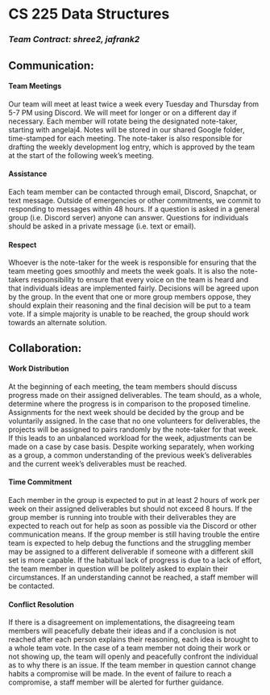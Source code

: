 
# **CS 225 Data Structures**
### *Team Contract: shree2, jafrank2*
## Communication:
#### Team Meetings 
Our team will meet at least twice a week every Tuesday and Thursday from 5-7 PM using Discord. We will meet for longer or on a different day if necessary. Each member will rotate being the designated note-taker, starting with angelaj4. Notes will be stored in our shared Google folder, time-stamped for each meeting. The note-taker is also responsible for drafting the weekly development log entry, which is approved by the team at the start of the following week’s meeting.
####  Assistance  
Each team member can be contacted through email, Discord, Snapchat, or text message. Outside of emergencies or other commitments, we commit to responding to messages within 48 hours. If a question is asked in a general group (i.e. Discord server)  anyone can answer. Questions for individuals should be asked in a private message (i.e. text or email).
#### Respect 
Whoever is the note-taker for the week is responsible for ensuring that the team meeting goes smoothly and meets the week goals. It is also the note-takers responsibility to ensure that every voice on the team is heard and that individuals ideas are implemented fairly. Decisions will be agreed upon by the group. In the event that one or more group members oppose, they should explain their reasoning and the final decision will be put to a team vote. If a simple majority is unable to be reached, the group should work towards an alternate solution. 


## Collaboration:
#### Work Distribution 
At the beginning of each meeting, the team members should discuss progress made on their assigned deliverables. The team should, as a whole, determine where the progress is in comparison to the proposed timeline. Assignments for the next week should be decided by the group and be voluntarily assigned. In the case that no one volunteers for deliverables, the projects will be assigned to pairs randomly by the note-taker for that week. If this leads to an unbalanced workload for the week, adjustments can be made on a case by case basis. Despite working separately, when working as a group, a common understanding of the previous week’s deliverables and the current week’s deliverables must be reached.
#### Time Commitment 
Each member in the group is expected to put in at least 2 hours of work per week on their assigned deliverables but should not exceed 8 hours. If the group member is running into trouble with their deliverables they are expected to reach out for help as soon as possible via the Discord or other communication means. If the group member is still having trouble the entire team is expected to help debug the functions and the struggling member may be assigned to a different deliverable if someone with a different skill set is more capable. If the habitual lack of progress is due to a lack of effort, the team member in question will be politely asked to explain their circumstances. If an understanding cannot be reached, a staff member will be contacted.
#### Conflict Resolution 
If there is a disagreement on implementations, the disagreeing team members will peacefully debate their ideas and if a conclusion is not reached after each person explains their reasoning, each idea is brought to a whole team vote. In the case of a team member not doing their work or not showing up, the team will openly and peacefully confront the individual as to why there is an issue. If the team member in question cannot change habits a compromise will be made. In the event of failure to reach a compromise, a staff member will be alerted for further guidance.
